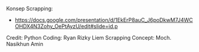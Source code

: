 Konsep Scrapping:
- https://docs.google.com/presentation/d/1EkErP8auC_J6poDkwM7J4WCOHDX4N3Zohy_OePtAyzU/edit#slide=id.p

Credit: 
Python Coding: Ryan Rizky Liem
Scrapping Concept: Moch. Nasikhun Amin


